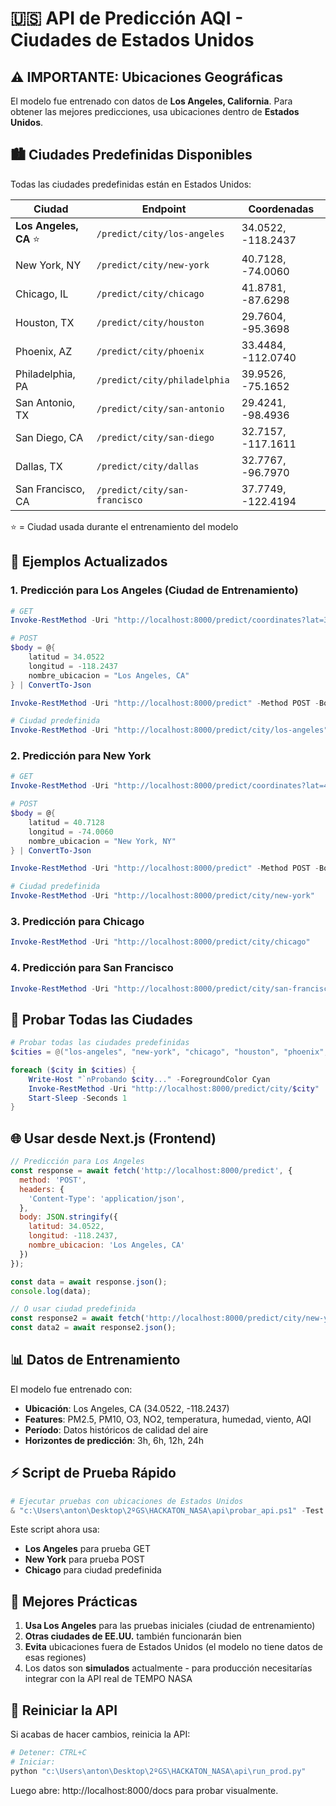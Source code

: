 # 🇺🇸 API de Predicción AQI - Ciudades de Estados Unidos

## ⚠️ IMPORTANTE: Ubicaciones Geográficas

El modelo fue entrenado con datos de **Los Angeles, California**. Para obtener las mejores predicciones, usa ubicaciones dentro de **Estados Unidos**.

## 🏙️ Ciudades Predefinidas Disponibles

Todas las ciudades predefinidas están en Estados Unidos:

| Ciudad | Endpoint | Coordenadas |
|--------|----------|-------------|
| **Los Angeles, CA** ⭐ | `/predict/city/los-angeles` | 34.0522, -118.2437 |
| New York, NY | `/predict/city/new-york` | 40.7128, -74.0060 |
| Chicago, IL | `/predict/city/chicago` | 41.8781, -87.6298 |
| Houston, TX | `/predict/city/houston` | 29.7604, -95.3698 |
| Phoenix, AZ | `/predict/city/phoenix` | 33.4484, -112.0740 |
| Philadelphia, PA | `/predict/city/philadelphia` | 39.9526, -75.1652 |
| San Antonio, TX | `/predict/city/san-antonio` | 29.4241, -98.4936 |
| San Diego, CA | `/predict/city/san-diego` | 32.7157, -117.1611 |
| Dallas, TX | `/predict/city/dallas` | 32.7767, -96.7970 |
| San Francisco, CA | `/predict/city/san-francisco` | 37.7749, -122.4194 |

⭐ = Ciudad usada durante el entrenamiento del modelo

## 📝 Ejemplos Actualizados

### 1. Predicción para Los Angeles (Ciudad de Entrenamiento)
```powershell
# GET
Invoke-RestMethod -Uri "http://localhost:8000/predict/coordinates?lat=34.0522&lon=-118.2437&location_name=Los%20Angeles"

# POST
$body = @{
    latitud = 34.0522
    longitud = -118.2437
    nombre_ubicacion = "Los Angeles, CA"
} | ConvertTo-Json

Invoke-RestMethod -Uri "http://localhost:8000/predict" -Method POST -Body $body -ContentType "application/json"

# Ciudad predefinida
Invoke-RestMethod -Uri "http://localhost:8000/predict/city/los-angeles"
```

### 2. Predicción para New York
```powershell
# GET
Invoke-RestMethod -Uri "http://localhost:8000/predict/coordinates?lat=40.7128&lon=-74.0060&location_name=New%20York"

# POST
$body = @{
    latitud = 40.7128
    longitud = -74.0060
    nombre_ubicacion = "New York, NY"
} | ConvertTo-Json

Invoke-RestMethod -Uri "http://localhost:8000/predict" -Method POST -Body $body -ContentType "application/json"

# Ciudad predefinida
Invoke-RestMethod -Uri "http://localhost:8000/predict/city/new-york"
```

### 3. Predicción para Chicago
```powershell
Invoke-RestMethod -Uri "http://localhost:8000/predict/city/chicago"
```

### 4. Predicción para San Francisco
```powershell
Invoke-RestMethod -Uri "http://localhost:8000/predict/city/san-francisco"
```

## 🧪 Probar Todas las Ciudades

```powershell
# Probar todas las ciudades predefinidas
$cities = @("los-angeles", "new-york", "chicago", "houston", "phoenix", "philadelphia", "san-antonio", "san-diego", "dallas", "san-francisco")

foreach ($city in $cities) {
    Write-Host "`nProbando $city..." -ForegroundColor Cyan
    Invoke-RestMethod -Uri "http://localhost:8000/predict/city/$city" | ConvertTo-Json -Depth 3
    Start-Sleep -Seconds 1
}
```

## 🌐 Usar desde Next.js (Frontend)

```javascript
// Predicción para Los Angeles
const response = await fetch('http://localhost:8000/predict', {
  method: 'POST',
  headers: {
    'Content-Type': 'application/json',
  },
  body: JSON.stringify({
    latitud: 34.0522,
    longitud: -118.2437,
    nombre_ubicacion: 'Los Angeles, CA'
  })
});

const data = await response.json();
console.log(data);

// O usar ciudad predefinida
const response2 = await fetch('http://localhost:8000/predict/city/new-york');
const data2 = await response2.json();
```

## 📊 Datos de Entrenamiento

El modelo fue entrenado con:
- **Ubicación**: Los Angeles, CA (34.0522, -118.2437)
- **Features**: PM2.5, PM10, O3, NO2, temperatura, humedad, viento, AQI
- **Período**: Datos históricos de calidad del aire
- **Horizontes de predicción**: 3h, 6h, 12h, 24h

## ⚡ Script de Prueba Rápido

```powershell
# Ejecutar pruebas con ubicaciones de Estados Unidos
& "c:\Users\anton\Desktop\2ºGS\HACKATON_NASA\api\probar_api.ps1" -Test all
```

Este script ahora usa:
- **Los Angeles** para prueba GET
- **New York** para prueba POST  
- **Chicago** para ciudad predefinida

## 🎯 Mejores Prácticas

1. **Usa Los Angeles** para las pruebas iniciales (ciudad de entrenamiento)
2. **Otras ciudades de EE.UU.** también funcionarán bien
3. **Evita** ubicaciones fuera de Estados Unidos (el modelo no tiene datos de esas regiones)
4. Los datos son **simulados** actualmente - para producción necesitarías integrar con la API real de TEMPO NASA

## 🔄 Reiniciar la API

Si acabas de hacer cambios, reinicia la API:

```powershell
# Detener: CTRL+C
# Iniciar:
python "c:\Users\anton\Desktop\2ºGS\HACKATON_NASA\api\run_prod.py"
```

Luego abre: http://localhost:8000/docs para probar visualmente.
